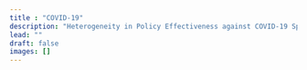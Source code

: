 ```yaml
---
title : "COVID-19"
description: "Heterogeneity in Policy Effectiveness against COVID-19 Spread in Chile"
lead: ""
draft: false
images: []
---
```

